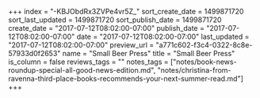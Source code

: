 +++
index = "-KBJObdRx3ZVPe4vr5Z_"
sort_create_date = 1499871720
sort_last_updated = 1499871720
sort_publish_date = 1499871720
create_date = "2017-07-12T08:02:00-07:00"
publish_date = "2017-07-12T08:02:00-07:00"
date = "2017-07-12T08:02:00-07:00"
last_updated = "2017-07-12T08:02:00-07:00"
preview_url = "a771c602-f3c4-0322-8c8e-57933d0f2653"
name = "Small Beer Press"
title = "Small Beer Press"
is_column = false
reviews_tags = ""
notes_tags = ["notes/book-news-roundup-special-all-good-news-edition.md", "notes/christina-from-ravenna-third-place-books-recommends-your-next-summer-read.md"]
+++

